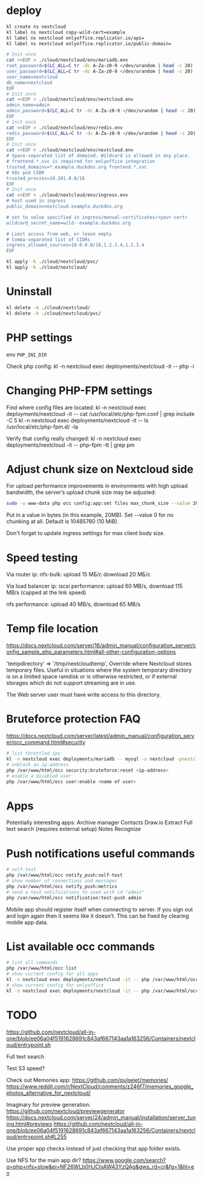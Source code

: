
# deploy

```bash
kl create ns nextcloud
kl label ns nextcloud copy-wild-cert=example
kl label ns nextcloud onlyoffice.replicator.io/api=
kl label ns nextcloud onlyoffice.replicator.io/public-domain=

# Init once
cat <<EOF > ./cloud/nextcloud/env/mariadb.env
root_password=$(LC_ALL=C tr -dc A-Za-z0-9 </dev/urandom | head -c 20)
user_password=$(LC_ALL=C tr -dc A-Za-z0-9 </dev/urandom | head -c 20)
user_name=nextcloud
db_name=nextcloud
EOF
# Init once
cat <<EOF > ./cloud/nextcloud/env/nextcloud.env
admin_name=admin
admin_password=$(LC_ALL=C tr -dc A-Za-z0-9 </dev/urandom | head -c 20)
EOF
# Init once
cat <<EOF > ./cloud/nextcloud/env/redis.env
redis_password=$(LC_ALL=C tr -dc A-Za-z0-9 </dev/urandom | head -c 20)
EOF
# Init once
cat <<EOF > ./cloud/nextcloud/env/nextcloud.env
# Space-separated list of domaind. Wildcard is allowed in any place.
# frontend.*.svc is required for onlyoffice integration
trusted_domains=*.example.duckdns.org frontend.*.svc
# k8s pod CIDR
trusted_proxies=10.201.0.0/16
EOF
# Init once
cat <<EOF > ./cloud/nextcloud/env/ingress.env
# host used in ingress
public_domain=nextcloud.example.duckdns.org

# set to value specified in ingress/manual-certificates/<your-cert>
wildcard_secret_name=wild--example.duckdns.org

# Limit access from web, or leave empty
# Comma-separated list of CIDRs
ingress_allowed_sources=10.0.0.0/16,1.2.3.4,1.2.3.4
EOF

kl apply -k ./cloud/nextcloud/pvc/
kl apply -k ./cloud/nextcloud/
```

# Uninstall

```bash
kl delete -k ./cloud/nextcloud/
kl delete -k ./cloud/nextcloud/pvc/
```

# PHP settings

env `PHP_INI_DIR`

Check php config:
kl -n nextcloud exec deployments/nextcloud -it -- php -i

# Changing PHP-FPM settings

Find where config files are located:
kl -n nextcloud exec deployments/nextcloud -it -- cat /usr/local/etc/php-fpm.conf | grep include -C 5
kl -n nextcloud exec deployments/nextcloud -it -- ls /usr/local/etc/php-fpm.d/ -la

Verify that config really changed:
kl -n nextcloud exec deployments/nextcloud -it -- php-fpm -tt | grep pm

# Adjust chunk size on Nextcloud side

For upload performance improvements in environments with high upload bandwidth, the server’s upload chunk size may be adjusted:

```bash
sudo -u www-data php occ config:app:set files max_chunk_size --value 20971520
```
Put in a value in bytes (in this example, 20MB). Set --value 0 for no chunking at all.
Default is 10485760 (10 MiB).

Don't forget to update ingress settings for max client body size.

# Speed testing

Via router ip:
nfs-bulk:
upload 15 МБ/с
download 20 МБ/с

Via load balancer ip:
iscsi performance:
upload 60 MB/s, download 115 MB/s (capped at the link speed)

nfs performance:
upload 40 MB/s, download 65 MB/s

# Temp file location

https://docs.nextcloud.com/server/16/admin_manual/configuration_server/config_sample_php_parameters.html#all-other-configuration-options

'tempdirectory' => '/tmp/nextcloudtemp',
Override where Nextcloud stores temporary files. Useful in situations where the system temporary directory is on a limited space ramdisk or is otherwise restricted, or if external storages which do not support streaming are in use.

The Web server user must have write access to this directory.

# Bruteforce protection FAQ

https://docs.nextcloud.com/server/latest/admin_manual/configuration_server/occ_command.html#security

```bash
# list throttled ips
kl -n nextcloud exec deployments/mariadb -- mysql -u nextcloud -pnextcloud --database nextcloud -e "select * from oc_bruteforce_attempts;"
# unblock an ip-address
php /var/www/html/occ security:bruteforce:reset <ip-address>
# enable a disabled user
php /var/www/html/occ user:enable <name of user>
```

# Apps

Potentially interesting apps:
Archive manager
Contacts
Draw.io
Extract
Full text search (requires external setup)
Notes
Recognize

# Push notifications useful commands

```bash
# self-test
php /var/www/html/occ notify_push:self-test
# show number of connections and messages
php /var/www/html/occ notify_push:metrics
# send a test notifications to used with id "admin"
php /var/www/html/occ notification:test-push admin
```

Mobile app should register itself when connecting to server.
If you sign out and login again then it seems like it doesn't.
This can be fixed by clearing mobile app data.

# List available occ commands

```bash
# list all commands
php /var/www/html/occ list
# show current config for all apps
kl -n nextcloud exec deployments/nextcloud -it -- php /var/www/html/occ config:list > config-list.json
# show current config for onlyoffice
kl -n nextcloud exec deployments/nextcloud -it -- php /var/www/html/occ config:list onlyoffice
```

# TODO

https://github.com/nextcloud/all-in-one/blob/ee06a04f5191628691c843af667143aa1a163256/Containers/nextcloud/entrypoint.sh

Full text search

Test S3 speed?

Check out Memories app:
https://github.com/pulsejet/memories/
https://www.reddit.com/r/NextCloud/comments/z246f7/memories_google_photos_alternative_for_nextcloud/

Imaginary for preview generation:
https://github.com/nextcloud/previewgenerator
https://docs.nextcloud.com/server/24/admin_manual/installation/server_tuning.html#previews
https://github.com/nextcloud/all-in-one/blob/ee06a04f5191628691c843af667143aa1a163256/Containers/nextcloud/entrypoint.sh#L255

Use proper app checks instead of just checking that app folder exists.

Use NFS for the main app dir?
https://www.google.com/search?q=php+nfs+slow&ei=NF26WLb0HJCIyAW43YzQAg&gws_rd=cr&fg=1&hl=en
